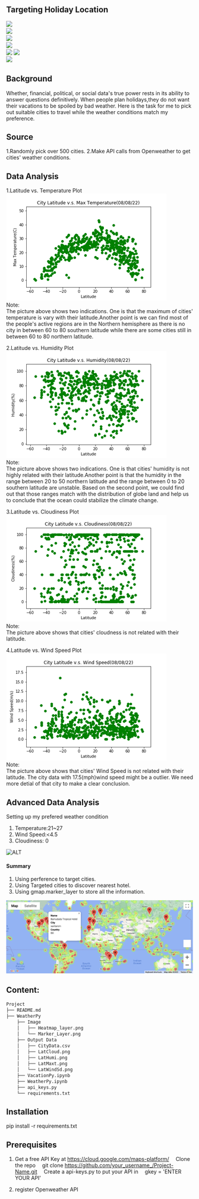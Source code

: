 ## Targeting Holiday Location

![](https://img.shields.io/badge/citipy-0.0.5-informational?style=plastic&logo=appveyor)  
![](https://img.shields.io/badge/gmaps-0.9.0-informational?style=plastic&logo=appveyor)  
![](https://img.shields.io/badge/matplotlib-3.2.2-informational?style=plastic&logo=appveyor)  
![](https://img.shields.io/badge/numpy-1.23.4-informational?style=plastic&logo=appveyor)  
![](https://img.shields.io/badge/pandas-1.0.3-informational?style=plastic&logo=appveyor) 
![](https://img.shields.io/badge/requests-2.27.1-informational?style=plastic&logo=appveyor)  
![](https://img.shields.io/badge/scipy-1.4.1-informational?style=plastic&logo=appveyor) 

## Background
Whether, financial, political, or social data's true power rests in its ability to answer questions definitively. When people plan holidays,they do not want their vacations to be spoiled by bad weather. Here is the task for me to pick out suitable cities to travel while the weather conditions match my preference.


## Source

1.Randomly pick over 500 cities.
2.Make API calls from Openweather to get cities' weather conditions.


## Data Analysis

1.Latitude vs. Temperature Plot  
![ALT](https://github.com/LynHJ/API/blob/bf09f21c59a5918d28f70d477b96aa4da4af3d8a/WeatherPy/Output%20Data/LatMaxt.png)  
Note:  
The picture above shows two indications. One is that the maximum of cities' temperature is vary with their latitude.Another point is we can find most of the people's active regions are in the Northern hemisphere as there is no city in between 60 to 80 southern latitude while there are some cities still in between 60 to 80 northern latitude.  

2.Latitude vs. Humidity Plot  
![ALT](https://github.com/LynHJ/API/blob/bf09f21c59a5918d28f70d477b96aa4da4af3d8a/WeatherPy/Output%20Data/LatHumi.png)  
Note:  
The picture above shows two indications. One is that cities' humidity is not highly related with their latitude.Another point is that the humidity in the range between 20 to 50 northern latitude  and the range between 0 to 20 southern latitude are unstable. Based on the second point, we could find out that those ranges match with the distribution of globe land and help us to conclude that the ocean could stabilize the climate change.  

3.Latitude vs. Cloudiness Plot  
![ALT](https://github.com/LynHJ/API/blob/bf09f21c59a5918d28f70d477b96aa4da4af3d8a/WeatherPy/Output%20Data/LatCloud.png)  
Note:  
The picture above shows that cities' cloudness is not related with their latitude.  

4.Latitude vs. Wind Speed Plot  
![ALT](https://github.com/LynHJ/API/blob/bf09f21c59a5918d28f70d477b96aa4da4af3d8a/WeatherPy/Output%20Data/LatWindSd.png)  
Note:  
The picture above shows that cities' Wind Speed is not related with their latitude. The city data with 17.5(mph)wind speed might be a outlier. We need more detial of that city to make a clear conclusion.  

## Advanced Data Analysis

Setting up my prefered weather condition  
1. Temperature:21~27  
2. Wind Speed:<4.5  
3. Cloudiness: 0  

![ALT](https://github.com/LynHJ/API-Targeting-Holiday-Location/blob/0661cc4af97bbbf1dee09abbd93f650713a68221/WeatherPy/Image/Heatmap_layer.png)  

#### Summary

1. Using perference to target cities.  
2. Using Targeted cities to discover nearest hotel.  
3. Using gmap.marker_layer to store all the information. 

![ALT](https://github.com/LynHJ/API/blob/bf09f21c59a5918d28f70d477b96aa4da4af3d8a/WeatherPy/Image/Marker_Layer.png)

## Content:
```
Project  
├── README.md
├── WeatherPy
    ├── Image
    │   ├── Heatmap_layer.png
    │   └── Marker_Layer.png
    ├── Output Data
    │   ├── CityData.csv
    │   ├── LatCloud.png
    │   ├── LatHumi.png
    │   ├── LatMaxt.png
    │   └── LatWindSd.png
    ├── VacationPy.ipynb
    ├── WeatherPy.ipynb
    ├── api_keys.py
    └── requirements.txt
```

## Installation

pip install -r requirements.txt  

## Prerequisites

1. Get a free API Key at https://cloud.google.com/maps-platform/
&emsp;Clone the repo
&emsp;git clone https://github.com/your_username_/Project-Name.git
&emsp;Create a api-keys.py to put your API in
&emsp;gkey = 'ENTER YOUR API'
 
2. register Openweather API



